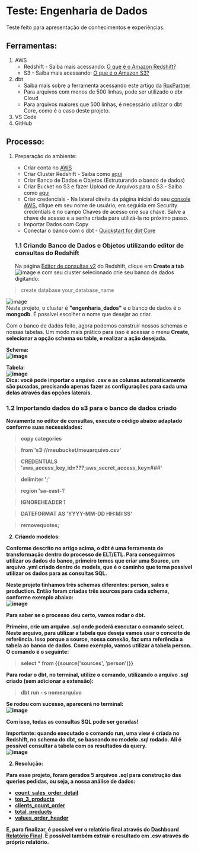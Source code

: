 # Teste: Engenharia de Dados

Teste feito para apresentação de conhecimentos e experiências.

## Ferramentas:

1. AWS 
    * Redshift - Saiba mais acessando: [O que é o Amazon Redshift?](https://docs.aws.amazon.com/pt_br/redshift/latest/mgmt/welcome.html)
    * S3 - Saiba mais acessando: [O que é o Amazon S3?](https://docs.aws.amazon.com/pt_br/AmazonS3/latest/userguide/Welcome.html)
2. dbt
    * Saiba mais sobre a ferramenta acessando este artigo da [RoxPartner](https://roxpartner.com/dbt-como-ferramenta-aceleradora-da-jornada-data-driven/)
    * Para arquivos com menos de 500 linhas, pode ser utilizado o dbr Cloud
    * Para arquivos maiores que 500 linhas, é necessário utilizar o dbt Core, como é o caso deste projeto.
3. VS Code
4. GitHub

## Processo:

1. Preparação do ambiente:

    * Criar conta no [AWS](https://aws.amazon.com/pt/)
    * Criar Cluster Redshift - Saiba como [aqui](https://docs.aws.amazon.com/pt_br/redshift/latest/dg/tutorial-loading-data-launch-cluster.html)
    * Criar Banco de Dados e Objetos (Estruturando o bando de dados)
    * Criar Bucket no S3 e fazer Upload de Arquivos para o S3 - Saiba como [aqui](https://docs.aws.amazon.com/pt_br/redshift/latest/dg/tutorial-loading-data-upload-files.html)
    * Criar credenciais - Na lateral direita da página inicial do seu [console AWS](https://us-east-1.console.aws.amazon.com/console/home?region=us-east-1#), clique em seu nome de usuário, em seguida em Security credentials e no campo Chaves de acesso crie sua chave. Salve a chave de acesso e a senha criada para utilizá-la no próximo passo. 
    * Importar Dados com Copy
    * Conectar o banco com o dbt - [Quickstart for dbt Core](https://docs.getdbt.com/docs/quickstarts/dbt-core/quickstart)


   ### 1.1 Criando Banco de Dados e Objetos utilizando editor de consultas do Redshift
   
      Na página [Editor de consultas v2](https://us-east-2.console.aws.amazon.com/sqlworkbench/home?region=us-east-2#/client) do Redshift, clique em <b>Create a tab</b> <br>
      ![image](https://user-images.githubusercontent.com/38046847/224581222-0e178a3a-6a38-46c9-bd44-8116e615c562.png)
e com seu cluster selecionado crie seu banco de dados digitando: <br>
> create database your_database_name

![image](https://user-images.githubusercontent.com/38046847/224581566-9a842915-2171-40e4-af67-3aebaa9de667.png) 
<br>Neste projeto, o cluster é <b>"engenharia_dados"</b> e o banco de dados é o <b>mongodb</b>. É possível escolher o nome que desejar ao criar.

Com o banco de dados feito, agora podemos construir nossos schemas e nossas tabelas. Um modo mais prático para isso é acessar o menu <b>Create<b>, selecionar a opção <b>schema<b> ou <b>table</b>, e realizar a ação desejada.

Schema: <br>
![image](https://user-images.githubusercontent.com/38046847/224581919-490d8fca-83f6-4edf-aeb8-5dc5abdf778d.png)<br>

Tabela:<br>
![image](https://user-images.githubusercontent.com/38046847/224581994-65b4ded4-c1c8-47a9-ab99-73f8b45a98f0.png)<br>
Dica: você pode importar o arquivo .csv e as colunas automaticamente são puxadas, precisando apenas fazer as configurações para cada uma delas através das opções laterais.
   
   
   ### 1.2 Importando dados do s3 para o banco de dados criado
   
   Novamente no editor de consultas, execute o código abaixo adaptado conforme suas necessidades:
   
>copy categories

>from 's3://meubucket/meuarquivo.csv' 

>CREDENTIALS 'aws_access_key_id=???;aws_secret_access_key=###' 

>delimiter ';' 

>region 'sa-east-1'

>IGNOREHEADER 1

>DATEFORMAT AS 'YYYY-MM-DD HH:MI:SS'

>removequotes;


2. Criando modelos:

Conforme descrito no artigo acima, o dbt é uma ferramenta de transformação dentro do processo de ELT/ETL. Para conseguirmos utilizar os dados do banco, primeiro temos que criar uma Source, um arquivo .yml criado dentro de models, que é o caminho que torna possível utilizar os dados para as consultas SQL.

Neste projeto tínhamos três schemas diferentes: person, sales e production. Então foram criadas três sources para cada schema, conforme exemplo abaixo:<br>
![image](https://user-images.githubusercontent.com/38046847/224584479-5b148147-6efa-4dd4-a4cb-26dfdb4cc4c7.png)

Para saber se o processo deu certo, vamos rodar o dbt.

Primeiro, crie um arquivo .sql onde poderá executar o comando select. Neste arquivo, para utilizar a tabela que deseja vamos usar o conceito de referência. Isso porque a source, nossa conexão, faz uma referência a tabela ao banco de dados. Como exemplo, vamos utilizar a tabela person. O comando é o seguinte:

> select * from {{source('sources', 'person')}}

Para rodar o dbt, no terminal, utilize o comando, utilizando o arquivo .sql criado (sem adicionar a extensão): 

> dbt run - s nomearquivo 

Se rodou com sucesso, aparecerá no terminal: <br>
![image](https://user-images.githubusercontent.com/38046847/224585228-ec145880-76ed-4757-a1c0-51a9e1543cbc.png)

Com isso, todas as consultas SQL pode ser geradas!

Importante: quando executado o comando run, uma view é criada no Redshift, no schema do dbt, se baseando no modelo .sql rodado. Ali é possível consultar a tabela com os resultados da query.<br>
![image](https://user-images.githubusercontent.com/38046847/224585651-bf62a8f1-5e42-410a-b44b-8366b607b75c.png)



2. Resolução:

Para esse projeto, foram gerados 5 arquivos .sql para construção das queries pedidas, ou seja, a nossa análise de dados:
* [count_sales_order_detail](https://github.com/lyacarolina/DataEngineer_dbt/blob/main/test_dataengineer/models/count_sales_order_detail.sql)
* [top_3_products](https://github.com/lyacarolina/DataEngineer_dbt/blob/main/test_dataengineer/models/top_3_products.sql)
* [clients_count_order](https://github.com/lyacarolina/DataEngineer_dbt/blob/main/test_dataengineer/models/clients_count_order.sql)
* [total_products](https://github.com/lyacarolina/DataEngineer_dbt/blob/main/test_dataengineer/models/total_products.sql)
* [values_order_header](https://github.com/lyacarolina/DataEngineer_dbt/blob/main/test_dataengineer/models/values_order_header.sql)

E, para finalizar, é possível ver o relatório final através do Dashboard [Relatório Final](https://lookerstudio.google.com/u/0/reporting/95c2d443-c0af-47b2-b722-46a3d79f03bb/page/3HQID). É possível também extrair o resultado em .csv através do próprio relatório.
